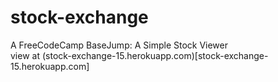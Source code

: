 # stock-exchange
A FreeCodeCamp BaseJump: A Simple Stock Viewer  
view at (stock-exchange-15.herokuapp.com)[stock-exchange-15.herokuapp.com]
